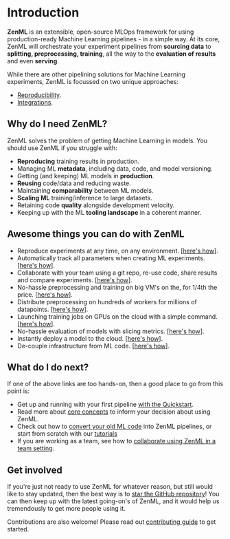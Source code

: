 # Introduction

**ZenML** is an  extensible, open-source MLOps framework for using production-ready Machine Learning pipelines - in a simple way. At its core, ZenML will orchestrate your experiment pipelines from **sourcing data** to **splitting, preprocessing, training**, all the way to the **evaluation of results** and even **serving**.

While there are other pipelining solutions for Machine Learning experiments, ZenML is focussed on two unique approaches:

* [Reproducibility](https://github.com/maiot-io/zenml/tree/9c7429befb9a99f21f92d13deee005306bd06d66/docs/book/benefits/ensuring-ml-reproducibility.md). 
* [Integrations](repository/integration-with-git.md).

## Why do I need ZenML?

ZenML solves the problem of getting Machine Learning in models. You should use ZenML if you struggle with:

* **Reproducing** training results in production.
* Managing ML **metadata**, including data, code, and model versioning.
* Getting \(and keeping\) ML models in **production**.
* **Reusing** code/data and reducing waste.
* Maintaining **comparability** between ML models.
* **Scaling ML** training/inference to large datasets.
* Retaining code **quality** alongside development velocity.
* Keeping up with the ML **tooling landscape** in a coherent manner.

## Awesome things you can do with ZenML

* Reproduce experiments at any time, on any environment. \[[here's how](https://github.com/maiot-io/zenml/tree/9c7429befb9a99f21f92d13deee005306bd06d66/docs/book/benefits/ensuring-ml-reproducibility.md)\].
* Automatically track all parameters when creating ML experiments. \[[here's how](https://github.com/maiot-io/zenml/tree/9c7429befb9a99f21f92d13deee005306bd06d66/docs/book/tutorials/creating-first-pipeline.ipynb)\].
* Collaborate with your team using a git repo, re-use code, share results and compare experiments. \[[here's how](tutorials/team-collaboration-with-zenml-and-google-cloud.md)\].
* No-hassle preprocessing and training on big VM's on the, for 1/4th the price. \[[here's how](tutorials/running-a-pipeline-on-a-google-cloud-vm.md)\].
* Distribute preprocessing on hundreds of workers for millions of datapoints. \[[here's how](tutorials/building-a-classifier-on-33m-samples.md)\].
* Launching training jobs on GPUs on the cloud with a simple command. \[[here's how](https://github.com/maiot-io/zenml/tree/main/examples/gcp_gpu_training)\].
* No-hassle evaluation of models with slicing metrics. \[[here's how](https://github.com/maiot-io/zenml/tree/9c7429befb9a99f21f92d13deee005306bd06d66/docs/book/tutorials/creating-first-pipeline.ipynb)\]. 
* Instantly deploy a model to the cloud. \[[here's how](https://github.com/maiot-io/zenml/tree/main/examples/gcp_gcaip_deployment)\].
* De-couple infrastructure from ML code. \[[here's how](backends/what-is-a-backend.md)\].

## What do I do next?

If one of the above links are too hands-on, then a good place to go from this point is:

* Get up and running with your first pipeline [with the Quickstart](getting-started/quickstart.md).
* Read more about [core concepts](getting-started/core-concepts.md) to inform your decision about using ZenML.
* Check out how to [convert your old ML code](getting-started/organizing-zenml.md) into ZenML pipelines, or start from scratch with our [tutorials](https://github.com/maiot-io/zenml/tree/9c7429befb9a99f21f92d13deee005306bd06d66/docs/book/tutorials/creating-first-pipeline.ipynb)
* If you are working as a team, see how to [collaborate using ZenML in a team setting](repository/team-collaboration-with-zenml.md).

## Get involved

If you're just not ready to use ZenML for whatever reason, but still would like to stay updated, then the best way is to [star the GitHub repository](https://github.com/maiot-io/zenml)! You can then keep up with the latest going-on's of ZenML, and it would help us tremendously to get more people using it.

Contributions are also welcome! Please read out [contributing guide](https://github.com/maiot-io/zenml/blob/main/CONTRIBUTING.md) to get started.

